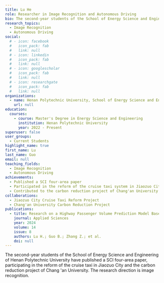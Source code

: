 ```yaml
---
title: Lu He
role: Researcher in Image Recognition and Autonomous Driving
bio: The second-year students of the School of Energy Science and Engineering at Henan Polytechnic University have published a SCI four-area paper. Their research focuses on image recognition, autonomous driving, and contributions to the reform of the cruise taxi system in Jiaozuo City, as well as the carbon reduction project at Chang'an University.
research_topics:
  - Image Recognition
  - Autonomous Driving
social:
  # - icon: facebook
  #   icon_pack: fab
  #   link: null
  # - icon: linkedin
  #   icon_pack: fab
  #   link: null
  # - icon: googlescholar
  #   icon_pack: fab
  #   link: null
  # - icon: researchgate
  #   icon_pack: fab
  #   link: null
organizations:
  - name: Henan Polytechnic University, School of Energy Science and Engineering
    url: null
education:
  courses:
    - course: Master's Degree in Energy Science and Engineering
      institution: Henan Polytechnic University
      year: 2022 - Present
superuser: false
user_groups:
  - Current Students
highlight_name: true
first_name: Lu
last_name: Guo
email: null
teaching_fields:
  - Image Recognition
  - Autonomous Driving
achievements:
  - Published a SCI four-area paper
  - Participated in the reform of the cruise taxi system in Jiaozuo City
  - Contributed to the carbon reduction project of Chang'an University
collaborations:
  - Jiaozuo City Cruise Taxi Reform Project
  - Chang'an University Carbon Reduction Project
publications:
  - title: Research on a Highway Passenger Volume Prediction Model Based on a Multilayer Perceptron Neural Network
    journal: Applied Sciences
    year: 2024
    volume: 14
    issue: 8
    authors: Lu H.; Guo B.; Zhang Z.; et al.
    doi: null
---
```

The second-year students of the School of Energy Science and Engineering of Henan Polytechnic University have published a SCI four-area paper, participating in the reform of the cruise taxi in Jiaozuo City and the carbon reduction project of Chang 'an University. The research direction is image recognition.
